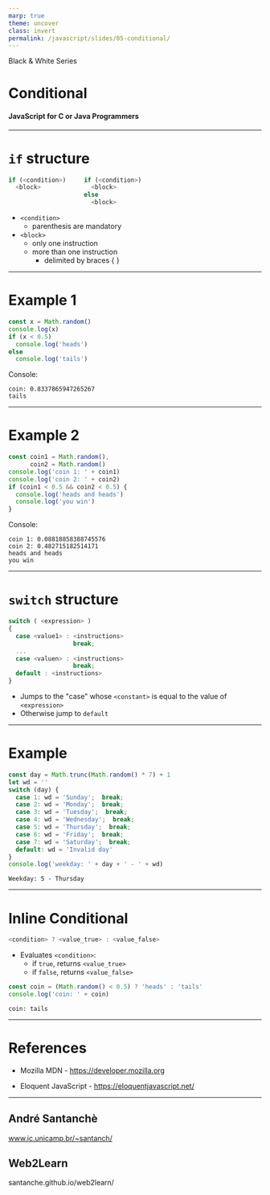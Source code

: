 ```yaml
---
marp: true
theme: uncover
class: invert
permalink: /javascript/slides/05-conditional/
---
```


Black & White Series

# Conditional

#### JavaScript for C or Java Programmers

---

<!-- class: lead -->

# `if` structure

~~~javascript
if (<condition>)     if (<condition>)
  <block>              <block>
                     else
                       <block>
~~~

* `<condition>`
  * parenthesis are mandatory
* `<block>`
  * only one instruction
  * more than one instruction
    * delimited by braces { }

---

# Example 1

~~~javascript
const x = Math.random()
console.log(x)
if (x < 0.5)
  console.log('heads')
else
  console.log('tails')
~~~

Console:
~~~
coin: 0.8337865947265267
tails
~~~

---

# Example 2

~~~javascript
const coin1 = Math.random(),
      coin2 = Math.random()
console.log('coin 1: ' + coin1)
console.log('coin 2: ' + coin2)
if (coin1 < 0.5 && coin2 < 0.5) {
  console.log('heads and heads')
  console.log('you win')
}
~~~

Console:
~~~
coin 1: 0.08818858388745576
coin 2: 0.482715182514171
heads and heads
you win
~~~

---

# `switch` structure

~~~javascript
switch ( <expression> )
{
  case <value1> : <instructions>
                  break;
  ...
  case <valuen> : <instructions>
                  break;
  default : <instructions>
}
~~~

* Jumps to the "case" whose `<constant>` is equal to the value of `<expression>`
* Otherwise jump to `default`

---

# Example

~~~javascript
const day = Math.trunc(Math.random() * 7) + 1
let wd = ''
switch (day) {
  case 1: wd = 'Sunday';  break;
  case 2: wd = 'Monday';  break;
  case 3: wd = 'Tuesday';  break;
  case 4: wd = 'Wednesday';  break;
  case 5: wd = 'Thursday';  break;
  case 6: wd = 'Friday';  break;
  case 7: wd = 'Saturday';  break;
  default: wd = 'Invalid day'
}
console.log('weekday: ' + day + ' - ' + wd)
~~~

~~~
Weekday: 5 - Thursday
~~~

---

# Inline Conditional

~~~javascript
<condition> ? <value_true> : <value_false>
~~~

* Evaluates `<condition>`:
  * if `true`, returns `<value_true>`
  * if `false`, returns `<value_false>`

~~~javascript
const coin = (Math.random() < 0.5) ? 'heads' : 'tails'
console.log('coin: ' + coin)
~~~

~~~
coin: tails
~~~

---

# References

* Mozilla MDN - https://developer.mozilla.org

* Eloquent JavaScript - https://eloquentjavascript.net/

---

<!-- class: invert -->

## André Santanchè

www.ic.unicamp.br/~santanch/

## Web2Learn

santanche.github.io/web2learn/